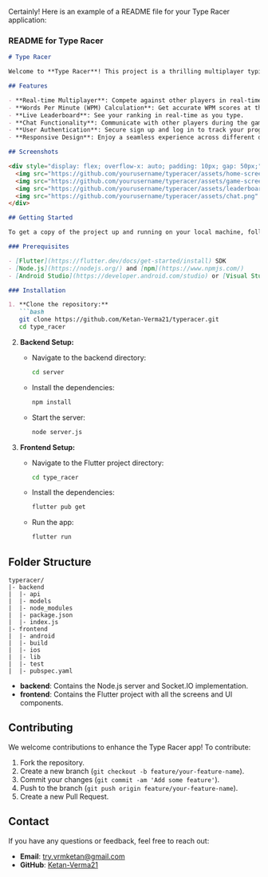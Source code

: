 Certainly! Here is an example of a README file for your Type Racer application:

### README for Type Racer

```markdown
# Type Racer

Welcome to **Type Racer**! This project is a thrilling multiplayer typing game where players compete in real-time to achieve the highest Words Per Minute (WPM). Built with Flutter for the front-end and Node.js with Socket.IO for the backend, Type Racer offers an engaging and competitive typing experience.

## Features

- **Real-time Multiplayer**: Compete against other players in real-time.
- **Words Per Minute (WPM) Calculation**: Get accurate WPM scores at the end of each game.
- **Live Leaderboard**: See your ranking in real-time as you type.
- **Chat Functionality**: Communicate with other players during the game.
- **User Authentication**: Secure sign up and log in to track your progress and scores.
- **Responsive Design**: Enjoy a seamless experience across different devices.

## Screenshots

<div style="display: flex; overflow-x: auto; padding: 10px; gap: 50px;">
  <img src="https://github.com/yourusername/typeracer/assets/home-screen.png" alt="Home Screen" height="450" />
  <img src="https://github.com/yourusername/typeracer/assets/game-screen.png" alt="Game Screen" height="450" />
  <img src="https://github.com/yourusername/typeracer/assets/leaderboard.png" alt="Leaderboard" height="450" />
  <img src="https://github.com/yourusername/typeracer/assets/chat.png" alt="Chat Screen" height="450" />
</div>

## Getting Started

To get a copy of the project up and running on your local machine, follow these simple steps.

### Prerequisites

- [Flutter](https://flutter.dev/docs/get-started/install) SDK
- [Node.js](https://nodejs.org/) and [npm](https://www.npmjs.com/)
- [Android Studio](https://developer.android.com/studio) or [Visual Studio Code](https://code.visualstudio.com/)

### Installation

1. **Clone the repository:**
   ```bash
   git clone https://github.com/Ketan-Verma21/typeracer.git
   cd type_racer
   ```

2. **Backend Setup:**
   - Navigate to the backend directory:
     ```bash
     cd server
     ```
   - Install the dependencies:
     ```bash
     npm install
     ```
   - Start the server:
     ```bash
     node server.js
     ```

3. **Frontend Setup:**
   - Navigate to the Flutter project directory:
     ```bash
     cd type_racer
     ```
   - Install the dependencies:
     ```bash
     flutter pub get
     ```
   - Run the app:
     ```bash
     flutter run
     ```

## Folder Structure

```
typeracer/
|- backend
|  |- api
|  |- models
|  |- node_modules
|  |- package.json
|  |- index.js
|- frontend
|  |- android
|  |- build
|  |- ios
|  |- lib
|  |- test
|  |- pubspec.yaml
```

- **backend**: Contains the Node.js server and Socket.IO implementation.
- **frontend**: Contains the Flutter project with all the screens and UI components.

## Contributing

We welcome contributions to enhance the Type Racer app! To contribute:

1. Fork the repository.
2. Create a new branch (`git checkout -b feature/your-feature-name`).
3. Commit your changes (`git commit -am 'Add some feature'`).
4. Push to the branch (`git push origin feature/your-feature-name`).
5. Create a new Pull Request.


## Contact

If you have any questions or feedback, feel free to reach out:

- **Email**: try.vrmketan@gmail.com
- **GitHub**: [Ketan-Verma21](https://github.com/Ketan-Verma21)
```
